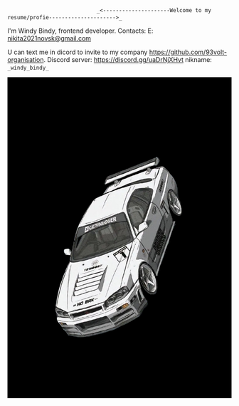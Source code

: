                                 _<---------------------Welcome to my resume/profie--------------------->_


I'm Windy Bindy, frontend developer.
Contacts:
E: nikita2021novsk@gmail.com

U can text me in dicord to invite to my company https://github.com/93volt-organisation.
Discord server: https://discord.gg/uaDrNjXHvt nikname: `_windy_bindy_`


  ![Image alt](https://github.com/WindyBindy/WindyBindy/blob/main/Без%20названия.jpg) 
